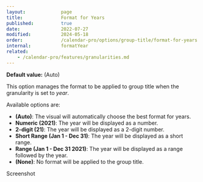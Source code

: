 ```yaml
---
layout:             page
title:              Format for Years
published:          true
date:               2022-07-27
modified:           2024-05-18
order:              /calendar-pro/options/group-title/format-for-years
internal:           formatYear
related:
    - /calendar-pro/features/granularities.md
---
```

**Default value:** (Auto)

This option manages the format to be applied to group title when the granularity is set to *year*.

Available options are:
- **(Auto)**: The visual will automatically choose the best format for years.
- **Numeric (2021)**: The year will be displayed as a number.
- **2-digit (21)**: The year will be displayed as a 2-digit number.
- **Short Range (Jan 1 - Dec 31)**: The year will be displayed as a short range.
- **Range (Jan 1 - Dec 31 2021)**: The year will be displayed as a range followed by the year.
- **(None)**: No format will be applied to the group title.

<todo>Screenshot</todo>